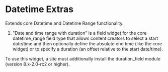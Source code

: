 Datetime Extras
===============

Extends core Datetime and Datetime Range functionality.

1) "Date and time range with duration" is a field widget for the core
datetime_range field type that allows content creators to select a start
date/time and then optionally define the absolute end time (like the core
widget) or to specify a duration (an offset relative to the start date/time).

To use this widget, a site must additionally install the duration_field module
(version 8.x-2.0-rc2 or higher).
